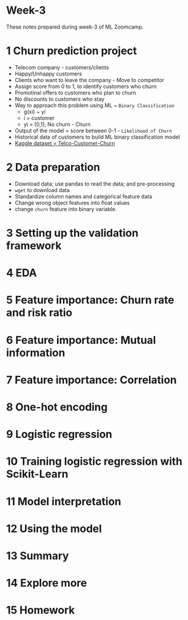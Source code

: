 # Week-3
These notes prepared during week-3 of ML Zoomcamp. 


# 1 Churn prediction project
- Telecom company - customers/clients
- Happy/Unhappy customers 
- Clients who want to leave the company - Move to competitor
- Assign score from 0 to 1, to identify customers who churn
- Promotinal offers to customers who plan to churn 
- No discounts to customers who stay 
- Way to approach this problem using ML ~ `Binary Classification`
    - g(xi) ~ yi
    - i = customer
    - yi  = [0,1]; No churn - Churn
- Output of the model = score between 0-1 - `Likelihood of Churn`
- Historical data of customers to build ML binary classification model
- [Kaggle dataset = Telco-Customer-Churn](https://www.kaggle.com/c/customer-churn-prediction-2020)


# 2 Data preparation
- Download data; use pandas to read the data; and pre-processing 
- `wget` to download data
- Standardize column names and categorical feature data
- Change wrong object features into float values 
- change `churn` feature into binary variable.

# 3 Setting up the validation framework


# 4 EDA


# 5 Feature importance: Churn rate and risk ratio

# 6 Feature importance: Mutual information

# 7 Feature importance: Correlation

# 8 One-hot encoding

# 9 Logistic regression

# 10 Training logistic regression with Scikit-Learn

# 11 Model interpretation

# 12 Using the model

# 13 Summary

# 14 Explore more

# 15 Homework
